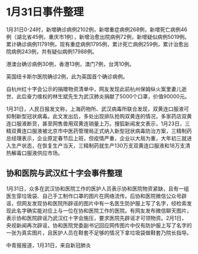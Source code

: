 # 1月31日事件整理

1月31日0-24时，新增确诊病例2102例，新增重症病例268例，新增死亡病例46例（湖北省45例，重庆市1例），新增治愈出院病例72例，新增疑似病例5019例。累计确诊病例11791例，现有重症病例1795例，累计死亡病例259例，累计治愈出院病例243例，共有疑似病例17988例。

港澳台确诊病例30例，香港13例，澳门7例，台湾10例。

英国纽卡斯尔医院确诊2例，此为英国首个确诊病例。

自杭州红十字会公示的捐赠物资清单中，网友发现此前杭州保姆纵火案里妻儿逝世、此后奋力维权的林生斌先生为武汉肺炎捐献了5000个口罩，价值90000元。

1月31日，人民日报发文称，上海药物所、武汉病毒所联合发现，双黄连口服液可抑制新型冠状病毒。此文发出后，多处出现排队抢购双黄连的情况，多家药店双黄连口服液断货，甚至网售兽用双黄连销量上万。搜狐新闻发文表示，1月23日，三精双黄连口服液被北京市中医药管理局正式纳入新型冠状病毒防治方案，三精制药总经理表示，企业原定春节后上班，但疫情严重，企业以大局为重，大年初三就进入生产状态，在恢复生产当天，三精制药就生产130万支双黄连口服液和18万支清热解毒口服液供应市场。

## 协和医院与武汉红十字会事件整理

1月31日，众多在武汉协和医院工作的医护人员表示协和医院物资紧缺，且有一组医生穿垃圾袋、自己手工制作口罩的图片在网络流传。后协和医院微信公众号辟谣，但网友发现协和医院所辟谣的图片中有一名医生防护服上写了名字，经检索发现此名字确实能对应上与一位在协和医院工作的医院。有网友发布微信聊天图片，表示协和医院辟谣乃武汉红十字会施压，要求医院先辟谣才可领物资。2月1日，央视新闻再次辟谣，协和医院党委副书记回应网传图片中仅有防护服上写了名字的一张为真实图片，且医护人员在鞋套不足够的情况下拿垃圾袋做鞋套乃院长指导。

中青报报道，1月31日，来自新冠肺炎
